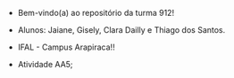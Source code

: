 * Bem-vindo(a) ao repositório da turma 912!

* Alunos: Jaiane, Gisely, Clara Dailly e Thiago dos Santos.

* IFAL - Campus Arapiraca!!

* Atividade AA5;